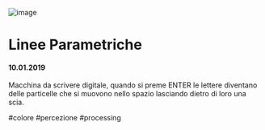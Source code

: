 ![image](https://github.com/KeremTurkyilmaz/TypeMismatchSketches/blob/master/Libro%20in%203D/image/LibroIn3D.jpg)

# Linee Parametriche

#### 10.01.2019

Macchina da scrivere digitale, quando si preme ENTER le lettere diventano delle particelle che si muovono nello spazio lasciando dietro di loro una scia. 

\#colore \#percezione \#processing 

